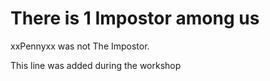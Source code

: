 # There is 1 Impostor among us
xxPennyxx was not The Impostor.


This line was added during the workshop
